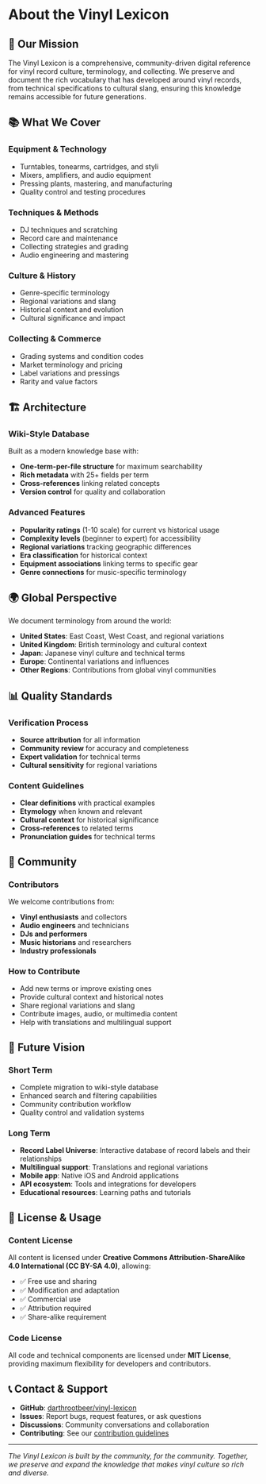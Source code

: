 # About the Vinyl Lexicon

## 🎵 Our Mission

The Vinyl Lexicon is a comprehensive, community-driven digital reference for vinyl record culture, terminology, and collecting. We preserve and document the rich vocabulary that has developed around vinyl records, from technical specifications to cultural slang, ensuring this knowledge remains accessible for future generations.

## 📚 What We Cover

### Equipment & Technology
- Turntables, tonearms, cartridges, and styli
- Mixers, amplifiers, and audio equipment
- Pressing plants, mastering, and manufacturing
- Quality control and testing procedures

### Techniques & Methods
- DJ techniques and scratching
- Record care and maintenance
- Collecting strategies and grading
- Audio engineering and mastering

### Culture & History
- Genre-specific terminology
- Regional variations and slang
- Historical context and evolution
- Cultural significance and impact

### Collecting & Commerce
- Grading systems and condition codes
- Market terminology and pricing
- Label variations and pressings
- Rarity and value factors

## 🏗️ Architecture

### Wiki-Style Database
Built as a modern knowledge base with:
- **One-term-per-file structure** for maximum searchability
- **Rich metadata** with 25+ fields per term
- **Cross-references** linking related concepts
- **Version control** for quality and collaboration

### Advanced Features
- **Popularity ratings** (1-10 scale) for current vs historical usage
- **Complexity levels** (beginner to expert) for accessibility
- **Regional variations** tracking geographic differences
- **Era classification** for historical context
- **Equipment associations** linking terms to specific gear
- **Genre connections** for music-specific terminology

## 🌍 Global Perspective

We document terminology from around the world:
- **United States**: East Coast, West Coast, and regional variations
- **United Kingdom**: British terminology and cultural context
- **Japan**: Japanese vinyl culture and technical terms
- **Europe**: Continental variations and influences
- **Other Regions**: Contributions from global vinyl communities

## 📊 Quality Standards

### Verification Process
- **Source attribution** for all information
- **Community review** for accuracy and completeness
- **Expert validation** for technical terms
- **Cultural sensitivity** for regional variations

### Content Guidelines
- **Clear definitions** with practical examples
- **Etymology** when known and relevant
- **Cultural context** for historical significance
- **Cross-references** to related terms
- **Pronunciation guides** for technical terms

## 🤝 Community

### Contributors
We welcome contributions from:
- **Vinyl enthusiasts** and collectors
- **Audio engineers** and technicians
- **DJs and performers**
- **Music historians** and researchers
- **Industry professionals**

### How to Contribute
- Add new terms or improve existing ones
- Provide cultural context and historical notes
- Share regional variations and slang
- Contribute images, audio, or multimedia content
- Help with translations and multilingual support

## 🔮 Future Vision

### Short Term
- Complete migration to wiki-style database
- Enhanced search and filtering capabilities
- Community contribution workflow
- Quality control and validation systems

### Long Term
- **Record Label Universe**: Interactive database of record labels and their relationships
- **Multilingual support**: Translations and regional variations
- **Mobile app**: Native iOS and Android applications
- **API ecosystem**: Tools and integrations for developers
- **Educational resources**: Learning paths and tutorials

## 📄 License & Usage

### Content License
All content is licensed under **Creative Commons Attribution-ShareAlike 4.0 International (CC BY-SA 4.0)**, allowing:
- ✅ Free use and sharing
- ✅ Modification and adaptation
- ✅ Commercial use
- ✅ Attribution required
- ✅ Share-alike requirement

### Code License
All code and technical components are licensed under **MIT License**, providing maximum flexibility for developers and contributors.

## 📞 Contact & Support

- **GitHub**: [darthrootbeer/vinyl-lexicon](https://github.com/darthrootbeer/vinyl-lexicon)
- **Issues**: Report bugs, request features, or ask questions
- **Discussions**: Community conversations and collaboration
- **Contributing**: See our [contribution guidelines](contribute.md)

---

*The Vinyl Lexicon is built by the community, for the community. Together, we preserve and expand the knowledge that makes vinyl culture so rich and diverse.*
